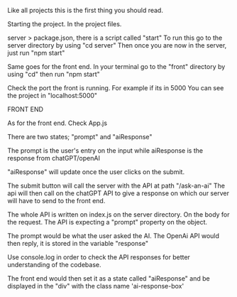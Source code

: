 Like all projects this is the first thing you should read.

Starting the project.
In the project files.

server > package.json, there is a script called "start"
To run this go to the server directory by using "cd server" 
Then once you are now in the server, just run "npm start"

Same goes for the front end. 
In your terminal go to the "front" directory by using "cd" then run "npm start"

Check the port the front is running. For example if its in 5000
You can see the project in "localhost:5000"


FRONT END

As for the front end.
Check App.js

There are two states; "prompt" and "aiResponse"

The prompt is the user's entry on the input while aiResponse is the response from chatGPT/openAI

"aiResponse" will update once the user clicks on the submit.

The submit button will call the server with the API at path "/ask-an-ai"
The api will then call on the chatGPT API to give a response on which our server will have to send to the front end.

The whole API is written on index.js on the server directory.
On the body for the request. The API is expecting a "prompt" property on the object.

The prompt would be what the user asked the AI. The OpenAi API would then reply, it is stored in the variable "response"

Use console.log in order to check the API responses for better understanding of the codebase.

The front end would then set it as a state called "aiResponse" and be displayed in the "div" with the class name
'ai-response-box'


